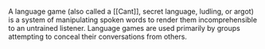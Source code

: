 A language game (also called a [[Cant]], secret language, ludling, or argot) is a system of manipulating spoken words to render them incomprehensible to an untrained listener. Language games are used primarily by groups attempting to conceal their conversations from others.